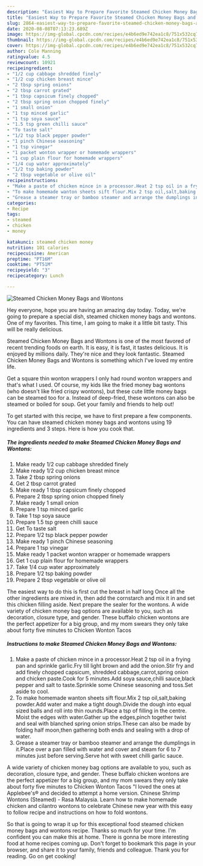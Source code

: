 ```yaml
---
description: "Easiest Way to Prepare Favorite Steamed Chicken Money Bags and Wontons"
title: "Easiest Way to Prepare Favorite Steamed Chicken Money Bags and Wontons"
slug: 2864-easiest-way-to-prepare-favorite-steamed-chicken-money-bags-and-wontons
date: 2020-08-08T07:13:23.689Z
image: https://img-global.cpcdn.com/recipes/e4b6ed9e742ea1c8/751x532cq70/steamed-chicken-money-bags-and-wontons-recipe-main-photo.jpg
thumbnail: https://img-global.cpcdn.com/recipes/e4b6ed9e742ea1c8/751x532cq70/steamed-chicken-money-bags-and-wontons-recipe-main-photo.jpg
cover: https://img-global.cpcdn.com/recipes/e4b6ed9e742ea1c8/751x532cq70/steamed-chicken-money-bags-and-wontons-recipe-main-photo.jpg
author: Cole Manning
ratingvalue: 4.5
reviewcount: 10921
recipeingredient:
- "1/2 cup cabbage shredded finely"
- "1/2 cup chicken breast mince"
- "2 tbsp spring onions"
- "2 tbsp carrot grated"
- "1 tbsp capsicum finely chopped"
- "2 tbsp spring onion chopped finely"
- "1 small onion"
- "1 tsp minced garlic"
- "1 tsp soya sauce"
- "1.5 tsp green chilli sauce"
- "To taste salt"
- "1/2 tsp black pepper powder"
- "1 pinch Chinese seasoning"
- "1 tsp vinegar"
- "1 packet wonton wrapper or homemade wrappers"
- "1 cup plain flour for homemade wrappers"
- "1/4 cup water approximately"
- "1/2 tsp baking powder"
- "2 tbsp vegetable or olive oil"
recipeinstructions:
- "Make a paste of chicken mince in a processor.Heat 2 tsp oil in a frying pan and sprinkle garlic.Fry till light brown and add the onion.Stir fry and add finely chopped capsicum, shredded cabbage,carrot,spring onion and chicken paste.Cook for 5 minutes.Add soya sauce,chilli sauce,black pepper and salt to taste.Sprinkle some Chinese seasoning and toss.Set aside to cool."
- "To make homemade wanton sheets sift flour.Mix 2 tsp oil,salt,baking powder.Add water and make a tight dough.Divide the dough into equal sized balls and roll into thin rounds.Place a tsp of filling in the centre. Moist the edges with water.Gather up the edges,pinch together twist and seal with blanched spring onion strips.These can also be made by folding half moon,then gathering both ends and sealing with a drop of water."
- "Grease a steamer tray or bamboo steamer and arrange the dumplings in it.Place over a pan filled with water and cover and steam for 6 to 7 minutes just before serving.Serve hot with sweet chilli garlic sauce."
categories:
- Recipe
tags:
- steamed
- chicken
- money

katakunci: steamed chicken money 
nutrition: 101 calories
recipecuisine: American
preptime: "PT16M"
cooktime: "PT51M"
recipeyield: "3"
recipecategory: Lunch

---
```



![Steamed Chicken Money Bags and Wontons](https://img-global.cpcdn.com/recipes/e4b6ed9e742ea1c8/751x532cq70/steamed-chicken-money-bags-and-wontons-recipe-main-photo.jpg)

Hey everyone, hope you are having an amazing day today. Today, we're going to prepare a special dish, steamed chicken money bags and wontons. One of my favorites. This time, I am going to make it a little bit tasty. This will be really delicious.

Steamed Chicken Money Bags and Wontons is one of the most favored of recent trending foods on earth. It is easy, it is fast, it tastes delicious. It is enjoyed by millions daily. They're nice and they look fantastic. Steamed Chicken Money Bags and Wontons is something which I've loved my entire life.

Get a square thin wonton wrappers I only had round wonton wrappers and that&#39;s what I used. Of course, my kids like the fried money bag wontons (who doesn&#39;t like fried crispy wontons), but these cute little money bags can be steamed too for a. Instead of deep-fried, these wontons can also be steamed or boiled for soup. Get your family and friends to help out!


To get started with this recipe, we have to first prepare a few components. You can have steamed chicken money bags and wontons using 19 ingredients and 3 steps. Here is how you cook that.

<!--inarticleads1-->

##### The ingredients needed to make Steamed Chicken Money Bags and Wontons:

1. Make ready 1/2 cup cabbage shredded finely
1. Make ready 1/2 cup chicken breast mince
1. Take 2 tbsp spring onions
1. Get 2 tbsp carrot grated
1. Make ready 1 tbsp capsicum finely chopped
1. Prepare 2 tbsp spring onion chopped finely
1. Make ready 1 small onion
1. Prepare 1 tsp minced garlic
1. Take 1 tsp soya sauce
1. Prepare 1.5 tsp green chilli sauce
1. Get To taste salt
1. Prepare 1/2 tsp black pepper powder
1. Make ready 1 pinch Chinese seasoning
1. Prepare 1 tsp vinegar
1. Make ready 1 packet wonton wrapper or homemade wrappers
1. Get 1 cup plain flour for homemade wrappers
1. Take 1/4 cup water approximately
1. Prepare 1/2 tsp baking powder
1. Prepare 2 tbsp vegetable or olive oil


The easiest way to do this is first cut the breast in half long Once all the other ingredients are mixed in, then add the cornstarch and mix it in and set this chicken filling aside. Next prepare the sealer for the wontons. A wide variety of chicken money bag options are available to you, such as decoration, closure type, and gender. These buffalo chicken wontons are the perfect appetizer for a big group, and my mom swears they only take about forty five minutes to Chicken Wonton Tacos 

<!--inarticleads2-->

##### Instructions to make Steamed Chicken Money Bags and Wontons:

1. Make a paste of chicken mince in a processor.Heat 2 tsp oil in a frying pan and sprinkle garlic.Fry till light brown and add the onion.Stir fry and add finely chopped capsicum, shredded cabbage,carrot,spring onion and chicken paste.Cook for 5 minutes.Add soya sauce,chilli sauce,black pepper and salt to taste.Sprinkle some Chinese seasoning and toss.Set aside to cool.
1. To make homemade wanton sheets sift flour.Mix 2 tsp oil,salt,baking powder.Add water and make a tight dough.Divide the dough into equal sized balls and roll into thin rounds.Place a tsp of filling in the centre. Moist the edges with water.Gather up the edges,pinch together twist and seal with blanched spring onion strips.These can also be made by folding half moon,then gathering both ends and sealing with a drop of water.
1. Grease a steamer tray or bamboo steamer and arrange the dumplings in it.Place over a pan filled with water and cover and steam for 6 to 7 minutes just before serving.Serve hot with sweet chilli garlic sauce.


A wide variety of chicken money bag options are available to you, such as decoration, closure type, and gender. These buffalo chicken wontons are the perfect appetizer for a big group, and my mom swears they only take about forty five minutes to Chicken Wonton Tacos &#34;I loved the ones at Applebee&#39;s® and decided to attempt a home version. Chinese Shrimp Wontons (Steamed) - Rasa Malaysia. Learn how to make homemade chicken and cilantro wontons to celebrate Chinese new year with this easy to follow recipe and instructions on how to fold wontons. 

So that is going to wrap it up for this exceptional food steamed chicken money bags and wontons recipe. Thanks so much for your time. I'm confident you can make this at home. There is gonna be more interesting food at home recipes coming up. Don't forget to bookmark this page in your browser, and share it to your family, friends and colleague. Thank you for reading. Go on get cooking!
